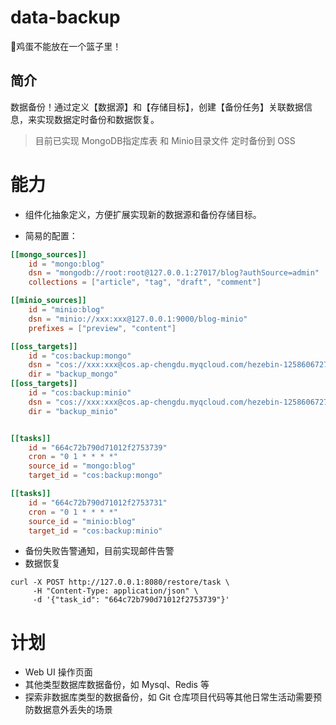 # data-backup
🥚鸡蛋不能放在一个篮子里！

## 简介
数据备份！通过定义【数据源】和【存储目标】，创建【备份任务】关联数据信息，来实现数据定时备份和数据恢复。

> 目前已实现 MongoDB指定库表 和 Minio目录文件 定时备份到 OSS

# 能力
- 组件化抽象定义，方便扩展实现新的数据源和备份存储目标。

- 简易的配置：
```toml
[[mongo_sources]]
    id = "mongo:blog"
    dsn = "mongodb://root:root@127.0.0.1:27017/blog?authSource=admin"
    collections = ["article", "tag", "draft", "comment"]

[[minio_sources]]
    id = "minio:blog"
    dsn = "minio://xxx:xxx@127.0.0.1:9000/blog-minio"
    prefixes = ["preview", "content"]

[[oss_targets]]
    id = "cos:backup:mongo"
    dsn = "cos://xxx:xxx@cos.ap-chengdu.myqcloud.com/hezebin-1258606727"
    dir = "backup_mongo"
[[oss_targets]]
    id = "cos:backup:minio"
    dsn = "cos://xxx:xxx@cos.ap-chengdu.myqcloud.com/hezebin-1258606727"
    dir = "backup_minio"


[[tasks]]
    id = "664c72b790d71012f2753739"
    cron = "0 1 * * * *"
    source_id = "mongo:blog"
    target_id = "cos:backup:mongo"

[[tasks]]
    id = "664c72b790d71012f2753731"
    cron = "0 1 * * * *"
    source_id = "minio:blog"
    target_id = "cos:backup:minio"
```

- 备份失败告警通知，目前实现邮件告警
- 数据恢复
```curl
curl -X POST http://127.0.0.1:8080/restore/task \
     -H "Content-Type: application/json" \
     -d '{"task_id": "664c72b790d71012f2753739"}'
```

# 计划
- Web UI 操作页面
- 其他类型数据库数据备份，如 Mysql、Redis 等
- 探索非数据库类型的数据备份，如 Git 仓库项目代码等其他日常生活动需要预防数据意外丢失的场景
